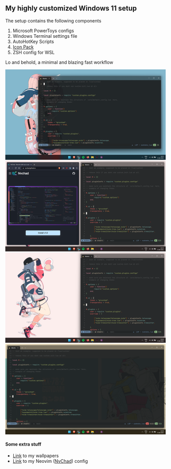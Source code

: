 <h2>My highly customized Windows 11 setup</h2>

The setup contains the following components

1. Microsoft PowerToys configs
2. Windows Terminal settings file
3. AutoHotKey Scripts
4. [Icon Pack](https://www.deviantart.com/jepricreations/art/Windows-11-Cursors-Concept-v2-886489356)
5. ZSH config for WSL

Lo and behold, a minimal and blazing fast workflow

![Screenshot1](Pictures/desktop-screenshots/1.png)
![Screenshot2](Pictures/desktop-screenshots/2.png)
![Screenshot3](Pictures/desktop-screenshots/3.png)
![Screenshot4](Pictures/desktop-screenshots/4.png)

<h4>Some extra stuff</h4>

- [Link](https://gitlab.com/sujaybokil7/anime-walls) to my wallpapers
- [Link](https://github.com/sujaybokil/NvChad) to my Neovim ([NvChad](https://github.com/NvChad/NvChad)) config

 


